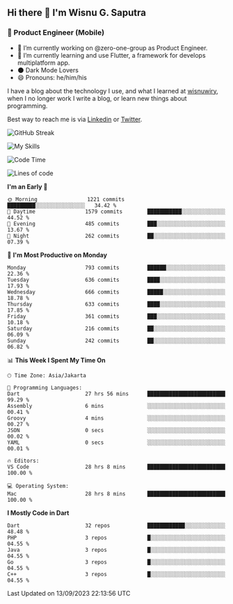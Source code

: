 ## Hi there 👋 I'm Wisnu G. Saputra

### :mobile_phone_off: Product Engineer (Mobile)

- 🔭 I’m currently working on @zero-one-group as Product Engineer.
- 🌱 I’m currently learning and use Flutter, a framework for develops multiplatform app.
- 🌑 Dark Mode Lovers
- 😄 Pronouns: he/him/his

I have a blog about the technology I use, and what I learned at [wisnuwiry](https://wisnuwiry.space/), when I no longer work I write a blog, or learn new things about programming.

Best way to reach me is via [Linkedin](https://www.linkedin.com/in/wisnu-saputra/) or [Twitter](https://twitter.com/wisnuwiry).

![GitHub Streak](https://streak-stats.demolab.com?user=wisnuwiry&theme=dark&hide_border=true)

![My Skills](https://skillicons.dev/icons?i=dart,flutter,kotlin,swift,go,js,css,neovim,git,linux&perline=5)

<!--START_SECTION:waka-->
![Code Time](http://img.shields.io/badge/Code%20Time-742%20hrs%2039%20mins-blue)

![Lines of code](https://img.shields.io/badge/From%20Hello%20World%20I%27ve%20Written-4.7%20million%20lines%20of%20code-blue)

**I'm an Early 🐤** 

```text
🌞 Morning                1221 commits        █████████░░░░░░░░░░░░░░░░   34.42 % 
🌆 Daytime                1579 commits        ███████████░░░░░░░░░░░░░░   44.52 % 
🌃 Evening                485 commits         ███░░░░░░░░░░░░░░░░░░░░░░   13.67 % 
🌙 Night                  262 commits         ██░░░░░░░░░░░░░░░░░░░░░░░   07.39 % 
```
📅 **I'm Most Productive on Monday** 

```text
Monday                   793 commits         ██████░░░░░░░░░░░░░░░░░░░   22.36 % 
Tuesday                  636 commits         ████░░░░░░░░░░░░░░░░░░░░░   17.93 % 
Wednesday                666 commits         █████░░░░░░░░░░░░░░░░░░░░   18.78 % 
Thursday                 633 commits         ████░░░░░░░░░░░░░░░░░░░░░   17.85 % 
Friday                   361 commits         ███░░░░░░░░░░░░░░░░░░░░░░   10.18 % 
Saturday                 216 commits         ██░░░░░░░░░░░░░░░░░░░░░░░   06.09 % 
Sunday                   242 commits         ██░░░░░░░░░░░░░░░░░░░░░░░   06.82 % 
```


📊 **This Week I Spent My Time On** 

```text
🕑︎ Time Zone: Asia/Jakarta

💬 Programming Languages: 
Dart                     27 hrs 56 mins      █████████████████████████   99.29 % 
Assembly                 6 mins              ░░░░░░░░░░░░░░░░░░░░░░░░░   00.41 % 
Groovy                   4 mins              ░░░░░░░░░░░░░░░░░░░░░░░░░   00.27 % 
JSON                     0 secs              ░░░░░░░░░░░░░░░░░░░░░░░░░   00.02 % 
YAML                     0 secs              ░░░░░░░░░░░░░░░░░░░░░░░░░   00.01 % 

🔥 Editors: 
VS Code                  28 hrs 8 mins       █████████████████████████   100.00 % 

💻 Operating System: 
Mac                      28 hrs 8 mins       █████████████████████████   100.00 % 
```

**I Mostly Code in Dart** 

```text
Dart                     32 repos            ████████████░░░░░░░░░░░░░   48.48 % 
PHP                      3 repos             █░░░░░░░░░░░░░░░░░░░░░░░░   04.55 % 
Java                     3 repos             █░░░░░░░░░░░░░░░░░░░░░░░░   04.55 % 
Go                       3 repos             █░░░░░░░░░░░░░░░░░░░░░░░░   04.55 % 
C++                      3 repos             █░░░░░░░░░░░░░░░░░░░░░░░░   04.55 % 
```




 Last Updated on 13/09/2023 22:13:56 UTC
<!--END_SECTION:waka-->
